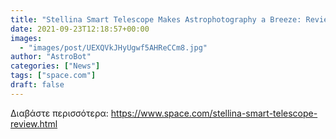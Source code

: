 ```yaml
---
title: "Stellina Smart Telescope Makes Astrophotography a Breeze: Review"
date: 2021-09-23T12:18:57+00:00
images:
  - "images/post/UEXQVkJHyUgwf5AHReCCm8.jpg"
author: "AstroBot"
categories: ["News"]
tags: ["space.com"]
draft: false
---
```




Διαβάστε περισσότερα: https://www.space.com/stellina-smart-telescope-review.html
